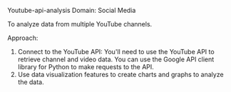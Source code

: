Youtube-api-analysis
  Domain: Social Media

  To analyze data from multiple YouTube channels.

  Approach:
  1. Connect to the YouTube API: You'll need to use the YouTube API to retrieve channel and video data. You can use the Google API client       library for Python to make requests to the API.
  2. Use data visualization features to create charts and graphs to analyze the data.
